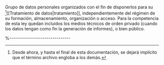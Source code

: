 Grupo de datos personales organizados con el fin de disponerlos para su [^1][[Tratamiento de datos|tratamiento]], independientemente del régimen de su formación, almacenamiento, organización o acceso. 
Para la competencia de esta ley quedan incluidos los medios técnicos de orden privado (cuando los datos tengan como fin la generación de informes), o bien público.

%-------------------------------
[^1]: Desde ahora, y hasta el final de esta documentación, se dejará implícito que el término archivo engloba a los demás.

